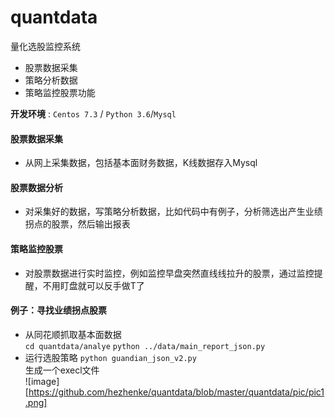 # quantdata
量化选股监控系统

* 股票数据采集
* 策略分析数据
* 策略监控股票功能

**开发环境** : `Centos 7.3` / `Python 3.6`/`Mysql`

#### 股票数据采集

* 从网上采集数据，包括基本面财务数据，K线数据存入Mysql

#### 股票数据分析

* 对采集好的数据，写策略分析数据，比如代码中有例子，分析筛选出产生业绩拐点的股票，然后输出报表

####  策略监控股票

* 对股票数据进行实时监控，例如监控早盘突然直线线拉升的股票，通过监控提醒，不用盯盘就可以反手做T了

####  例子：寻找业绩拐点股票
* 从同花顺抓取基本面数据  
`cd quantdata/analye`
`python ../data/main_report_json.py`
* 运行选股策略
`python guandian_json_v2.py`  
 生成一个execl文件  
 ![image][https://github.com/hezhenke/quantdata/blob/master/quantdata/pic/pic1.png]
